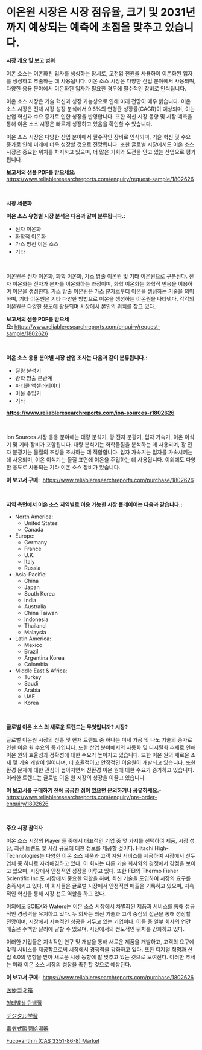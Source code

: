 <p><h1>이온원 시장은 시장 점유율, 크기 및 2031년까지 예상되는 예측에 초점을 맞추고 있습니다.</h1></p><p><strong>시장 개요 및 보고 범위</strong></p>
<p><p>이온 소스는 이온화된 입자를 생성하는 장치로, 고전압 전원을 사용하여 이온화된 입자를 생성하고 추출하는 데 사용됩니다. 이온 소스 시장은 다양한 산업 분야에서 사용되며, 다양한 응용 분야에서 이온화된 입자가 필요한 경우에 필수적인 장비로 인식됩니다.</p><p>이온 소스 시장은 기술 혁신과 성장 가능성으로 인해 미래 전망이 매우 밝습니다. 이온 소스 시장은 전체 시장 성장 분석에서 9.6%의 연평균 성장률(CAGR)이 예상되며, 이는 산업 혁신과 수요 증가로 인한 성장을 반영합니다. 또한 최신 시장 동향 및 시장 예측을 통해 이온 소스 시장은 빠르게 성장하고 있음을 확인할 수 있습니다.</p><p>이온 소스 시장은 다양한 산업 분야에서 필수적인 장비로 인식되며, 기술 혁신 및 수요 증가로 인해 미래에 더욱 성장할 것으로 전망됩니다. 또한 글로벌 시장에서도 이온 소스 시장은 중요한 위치를 차지하고 있으며, 더 많은 기회와 도전을 안고 있는 산업으로 평가됩니다.</p></p>
<p><strong>보고서의 샘플 PDF를 받으세요:</strong> <a href="https://www.reliableresearchreports.com/enquiry/request-sample/1802626">https://www.reliableresearchreports.com/enquiry/request-sample/1802626</a></p>
<p>&nbsp;</p>
<p><strong>시장 세분화</strong></p>
<p><strong>이온 소스 유형별 시장 분석은 다음과 같이 분류됩니다.:</strong></p>
<p><ul><li>전자 이온화</li><li>화학적 이온화</li><li>가스 방전 이온 소스</li><li>기타</li></ul></p>
<p>&nbsp;</p>
<p><p>이온원은 전자 이온화, 화학 이온화, 가스 방출 이온원 및 기타 이온원으로 구분된다. 전자 이온화는 전자가 분자를 이온화하는 과정이며, 화학 이온화는 화학적 반응을 이용하여 이온을 생성한다. 가스 방출 이온원은 가스 분자로부터 이온을 생성하는 기술을 의미하며, 기타 이온원은 기타 다양한 방법으로 이온을 생성하는 이온원을 나타낸다. 각각의 이온원은 다양한 용도에 활용되며 시장에서 본인의 위치를 찾고 있다.</p></p>
<p><strong>보고서의 샘플 PDF를 받으세요:</strong>&nbsp;<a href="https://www.reliableresearchreports.com/enquiry/request-sample/1802626">https://www.reliableresearchreports.com/enquiry/request-sample/1802626</a></p>
<p>&nbsp;</p>
<p><strong> 이온 소스 응용 분야별 시장 산업 조사는 다음과 같이 분류됩니다.:</strong></p>
<p><ul><li>질량 분석기</li><li>광학 방출 분광계</li><li>파티클 액셀러레이터</li><li>이온 주입기</li><li>기타</li></ul></p>
<p><strong><a href="https://www.reliableresearchreports.com/ion-sources-r1802626">https://www.reliableresearchreports.com/ion-sources-r1802626</a></strong></p>
<p>&nbsp;</p>
<p><p>Ion Sources 시장 응용 분야에는 대량 분석기, 광 전자 분광기, 입자 가속기, 이온 이식기 및 기타 장비가 포함됩니다. 대량 분석기는 화학물질을 분석하는 데 사용되며, 광 전자 분광기는 물질의 조성을 조사하는 데 적합합니다. 입자 가속기는 입자를 가속시키는 데 사용되며, 이온 이식기는 물질 표면에 이온을 주입하는 데 사용됩니다. 이외에도 다양한 용도로 사용되는 기타 이온 소스 장비가 있습니다.</p></p>
<p><strong>이 보고서 구매:</strong>&nbsp; <a href="https://www.reliableresearchreports.com/purchase/1802626">https://www.reliableresearchreports.com/purchase/1802626</a></p>
<p>&nbsp;</p>
<p><strong>지역 측면에서 이온 소스 지역별로 이용 가능한 시장 플레이어는 다음과 같습니다.:</strong></p>
<p><ul>
    <li>
        North America:
        <ul>
            <li>United States</li>
            <li>Canada</li>
        </ul>
    </li>
    <li>
        Europe:
        <ul>
            <li>Germany</li>
            <li>France</li>
            <li>U.K.</li>
            <li>Italy</li>
            <li>Russia</li>
        </ul>
    </li>
    <li>
        Asia-Pacific:
        <ul>
            <li>China</li>
            <li>Japan</li>
            <li>South Korea</li>
            <li>India</li>
            <li>Australia</li>
            <li>China Taiwan</li>
            <li>Indonesia</li>
            <li>Thailand</li>
            <li>Malaysia</li>
        </ul>
    </li>
    <li>
        Latin America:
        <ul>
            <li>Mexico</li>
            <li>Brazil</li>
            <li>Argentina Korea</li>
            <li>Colombia</li>
        </ul>
    </li>
    <li>
        Middle East & Africa:
        <ul>
            <li>Turkey</li>
            <li>Saudi</li>
            <li>Arabia</li>
            <li>UAE</li>
            <li>Korea</li>
        </ul>
    </li>
    </ul></p>
<p>&nbsp;</p>
<p><strong>글로벌 이온 소스 의 새로운 트렌드는 무엇입니까? 시장?</strong></p>
<p><p>글로벌 이온원 시장의 신흥 및 현재 트렌드 중 하나는 미세 가공 및 나노 기술의 증가로 인한 이온 원 수요의 증가입니다. 또한 산업 분야에서의 자동화 및 디지털화 추세로 인해 이온 원의 효율성과 정확성에 대한 수요가 높아지고 있습니다. 또한 이온 원의 새로운 소재 및 기술 개발이 일어나며, 더 효율적이고 안정적인 이온원이 개발되고 있습니다. 또한 환경 문제에 대한 관심이 높아지면서 친환경 이온 원에 대한 수요가 증가하고 있습니다. 이러한 트렌드는 글로벌 이온 원 시장의 성장을 이끌고 있습니다.</p></p>
<p><strong>이 보고서를 구매하기 전에 궁금한 점이 있으면 문의하거나 공유하세요.</strong>- <a href="https://www.reliableresearchreports.com/enquiry/pre-order-enquiry/1802626">https://www.reliableresearchreports.com/enquiry/pre-order-enquiry/1802626</a></p>
<p>&nbsp;</p>
<p><strong>주요 시장 참여자</strong></p>
<p><p>이온 소스 시장의 Player 들 중에서 대표적인 기업 중 몇 가지를 선택하여 제품, 시장 성장, 최신 트렌드 및 시장 규모에 대한 정보를 제공할 것이다. Hitachi High-Technologies는 다양한 이온 소스 제품과 고객 지원 서비스를 제공하여 시장에서 선두 업체 중 하나로 자리매김하고 있다. 이 회사는 다른 기술 회사와의 경쟁에서 강점을 보이고 있으며, 시장에서 안정적인 성장을 이루고 있다. 또한 FEI와 Thermo Fisher Scientific Inc.도 시장에서 중요한 역할을 하며, 최신 기술을 도입하여 시장의 요구를 충족시키고 있다. 이 회사들은 글로벌 시장에서 안정적인 매출을 기록하고 있으며, 지속적인 혁신을 통해 시장 선도 역할을 하고 있다.</p><p>이외에도 SCIEX와 Waters는 이온 소스 시장에서 차별화된 제품과 서비스를 통해 성공적인 경쟁력을 유지하고 있다. 두 회사는 최신 기술과 고객 중심의 접근을 통해 성장할 전망이며, 시장에서 지속적인 성공을 거두고 있는 기업이다. 이들 중 일부 회사의 연간 매출은 수백만 달러에 달할 수 있으며, 시장에서의 선도적인 위치를 강화하고 있다.</p><p>이러한 기업들은 지속적인 연구 및 개발을 통해 새로운 제품을 개발하고, 고객의 요구에 맞춰 서비스를 제공함으로써 시장에서 경쟁력을 강화하고 있다. 또한 디지털 혁명과 산업 4.0의 영향을 받아 새로운 시장 동향에 발 맞추고 있는 것으로 보여진다. 이러한 추세는 미래 이온 소스 시장의 성장을 촉진할 것으로 예상된다.</p></p>
<p><strong>이 보고서 구매:</strong>&nbsp;&nbsp;<a href="https://www.reliableresearchreports.com/purchase/1802626">https://www.reliableresearchreports.com/purchase/1802626</a></p>
<p><p><a href="https://github.com/AaronVargas43/Market-Research-Report-List-1/blob/main/382179526073.md">医療ゴミ箱</a></p><p><a href="https://medium.com/@cordiehyatt1/%EB%AA%A8%ED%8F%AC%EC%A0%A0-%EB%8C%80%EC%82%AC%EB%8B%A8%EB%B0%B1%EC%A7%88-%EC%8B%9C%EC%9E%A5-%EA%B7%9C%EB%AA%A8-cagr-%ED%8A%B8%EB%A0%8C%EB%93%9C-2024-2030-9c1fdce56e9b">형태발생 단백질</a></p><p><a href="https://medium.com/@awicka/2024%E5%B9%B4%E3%81%8B%E3%82%892031%E5%B9%B4%E3%81%BE%E3%81%A7%E3%81%AE%E3%83%87%E3%82%B8%E3%82%BF%E3%83%AB%E5%AD%A6%E7%BF%92%E5%B8%82%E5%A0%B4%E3%81%AE%E3%83%88%E3%83%AC%E3%83%B3%E3%83%89%E3%81%A8%E5%B8%82%E5%A0%B4%E5%88%86%E6%9E%90%E3%81%AF%E4%BA%88%E6%B8%AC%E3%81%95%E3%82%8C%E3%81%A6%E3%81%84%E3%81%BE%E3%81%99-5fa4f8bd6ec3">デジタル学習</a></p><p><a href="https://medium.com/@stephengrant2015/%E9%9B%BB%E6%B0%97%E7%9E%AC%E9%96%93%E5%BC%8F%E7%B5%A6%E6%B9%AF%E5%99%A8%E5%B8%82%E5%A0%B4%E3%83%AC%E3%83%9D%E3%83%BC%E3%83%88%E3%81%AF-%E3%81%93%E3%81%AE%E5%B8%82%E5%A0%B4%E3%81%AE%E6%9C%80%E6%96%B0%E3%83%88%E3%83%AC%E3%83%B3%E3%83%89%E3%81%A8%E6%88%90%E9%95%B7%E6%A9%9F%E4%BC%9A%E3%82%92%E6%98%8E%E3%82%89%E3%81%8B%E3%81%AB%E3%81%97%E3%81%A6%E3%81%84%E3%81%BE%E3%81%99-21e0e42f4c3e">電気式瞬間給湯器</a></p><p><a href="https://github.com/PeterParrish5/Market-Research-Report-List-4/blob/main/fucoxanthin-cas-3351-86-8-market.md">Fucoxanthin (CAS 3351-86-8) Market</a></p></p>